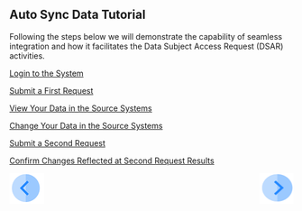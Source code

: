 ## Auto Sync Data Tutorial

Following the steps below we will demonstrate the capability of seamless integration and how it facilitates the Data Subject Access Request (DSAR) activities. 


[Login to the System]( 03_03_Auto_Sync_Login.md)

[Submit a First Request]( 03_04_Auto_Sync_Submit_a_First_Request.md)

[View Your Data in the Source Systems]( 03_05_Auto_Sync_View_Your_Data.md)

[Change Your Data in the Source Systems]( 03_06_Auto_Sync_Change_Your_Data.md)

[Submit a Second Request]( 03_07_Auto_Sync_Submit_a_Second_Request.md)

[Confirm Changes Reflected at Second Request Results]( 03_08_Auto_Sync_Confirm_changes_in_second_Request.md)


[![Previous](../images/Previous.png)]( 02_Auto_Sync_Data_Introduction.md)[<img align="right" width="60" height="54" src="../images/Next.png">]( 03_03_Auto_Sync_Login.md)
